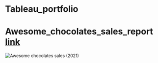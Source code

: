 # Tableau_portfolio

# Awesome_chocolates_sales_report [link](https://public.tableau.com/app/profile/sumit.manhas7726/viz/Awesomechocolatessalesreport2021/Awesomechocolatessales2021)

![Awesome chocolates sales (2021)](https://user-images.githubusercontent.com/130725137/235829303-787cd15d-ea6c-427c-8d2b-7197d305dcd6.png)
